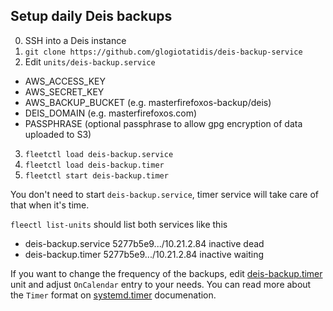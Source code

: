 ## Setup daily Deis backups

0. SSH into a Deis instance
1. `git clone https://github.com/glogiotatidis/deis-backup-service`
2. Edit `units/deis-backup.service`
  - AWS_ACCESS_KEY
  - AWS_SECRET_KEY
  - AWS_BACKUP_BUCKET (e.g. masterfirefoxos-backup/deis)
  - DEIS_DOMAIN  (e.g. masterfirefoxos.com)
  - PASSPHRASE (optional passphrase to allow gpg encryption of data uploaded to S3)
3. `fleetctl load deis-backup.service`
4. `fleetctl load deis-backup.timer`
5. `fleetctl start deis-backup.timer`

You don't need to start `deis-backup.service`, timer service will take care of that when it's time.

`fleectl list-units` should list both services like this

 - deis-backup.service		5277b5e9.../10.21.2.84	inactive	dead
 - deis-backup.timer		5277b5e9.../10.21.2.84	inactive	waiting


If you want to change the frequency of the backups, edit [deis-backup.timer](units/deis-backup.timer) unit and adjust `OnCalendar` entry to your needs. You can read more about the `Timer` format on [systemd.timer](http://www.freedesktop.org/software/systemd/man/systemd.timer.html) documenation.
